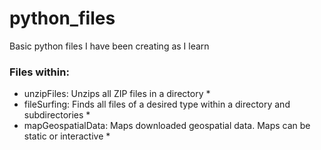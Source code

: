 # python_files
Basic python files I have been creating as I learn

### Files within:
* unzipFiles: Unzips all ZIP files in a directory *
* fileSurfing: Finds all files of a desired type within a directory and subdirectories *
* mapGeospatialData: Maps downloaded geospatial data. Maps can be static or interactive *

